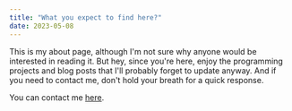 ```yaml
---
title: "What you expect to find here?"
date: 2023-05-08
---
```


This is my about page, although I'm not sure why anyone would be interested in reading it. 
But hey, since you're here, enjoy the programming projects and blog posts that 
I'll probably forget to update anyway. 
And if you need to contact me, don't hold your breath for a quick response.

You can contact me [here](mailto:kaz00@vivaldi.net).

